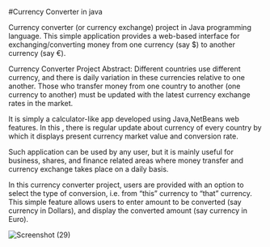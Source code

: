 #Currency Converter in java

Currency converter (or currency exchange) project in Java programming language. This simple application provides a web-based interface for exchanging/converting money from one currency (say $) to another currency (say €).

Currency Converter Project Abstract: Different countries use different currency, and there is daily variation in these currencies relative to one another. Those who transfer money from one country to another (one currency to another) must be updated with the latest currency exchange rates in the market.

It is simply a calculator-like app developed using Java,NetBeans web features. In this , there is regular update about currency of every country by which it displays present currency market value and conversion rate.

Such application can be used by any user, but it is mainly useful for business, shares, and finance related areas where money transfer and currency exchange takes place on a daily basis.

In this currency converter project, users are provided with an option to select the type of conversion, i.e. from “this” currency to “that” currency. This simple feature allows users to enter amount to be converted (say currency in Dollars), and display the converted amount (say currency in Euro).

![Screenshot (29)](https://github.com/shivanifa/Currency_Converter/assets/167876927/62e17b90-d015-433b-a1f8-12abe0d3f10c)


